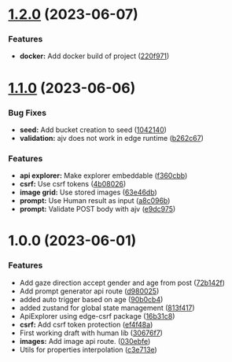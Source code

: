 # [1.2.0](https://github.com/technologiestiftung/eyes-of-ai/compare/v1.1.0...v1.2.0) (2023-06-07)


### Features

* **docker:** Add docker build of project ([220f971](https://github.com/technologiestiftung/eyes-of-ai/commit/220f9716def247241e9a9eea1d3a6ab87e796e7b))

# [1.1.0](https://github.com/technologiestiftung/eyes-of-ai/compare/v1.0.0...v1.1.0) (2023-06-06)


### Bug Fixes

* **seed:** Add bucket creation to seed ([1042140](https://github.com/technologiestiftung/eyes-of-ai/commit/1042140d1adf781e8cbad68da9225babfca2da9f))
* **validation:** ajv does not work in edge runtime ([b262c67](https://github.com/technologiestiftung/eyes-of-ai/commit/b262c676e7a0b262da98bf0de15214313155cda8))


### Features

* **api explorer:** Make explorer embeddable ([f360cbb](https://github.com/technologiestiftung/eyes-of-ai/commit/f360cbb1dc7e8091d19b62a2f4321e10a3676813))
* **csrf:** Use csrf tokens ([4b08026](https://github.com/technologiestiftung/eyes-of-ai/commit/4b08026a49a26801bf5d3766c6fd2da88535cd32))
* **image grid:** Use stored images ([63e46db](https://github.com/technologiestiftung/eyes-of-ai/commit/63e46db5316c578898620f31433b75d8cfce59ac))
* **prompt:** Use Human result as input ([a8c096b](https://github.com/technologiestiftung/eyes-of-ai/commit/a8c096b025b1ddf841b63918ebdbdd9fc6cb08a2))
* **prompt:** Validate POST body with ajv ([e9dc975](https://github.com/technologiestiftung/eyes-of-ai/commit/e9dc975d3bb5710453e1f193c1e80b9954f68caf))

# 1.0.0 (2023-06-01)


### Features

* Add gaze direction accept gender and age from post ([72b142f](https://github.com/technologiestiftung/eyes-of-ai/commit/72b142f5e5b86533edcc4ab2c2b4bb9b949f28fc))
* Add prompt generator api route ([d980025](https://github.com/technologiestiftung/eyes-of-ai/commit/d98002557bdc4636a9683d3aaa544b7d0a8fbc41))
* added auto trigger based on age ([90b0cb4](https://github.com/technologiestiftung/eyes-of-ai/commit/90b0cb4612b319369f5b131c5aba93254da1ceb9))
* added zustand for global state management ([813f417](https://github.com/technologiestiftung/eyes-of-ai/commit/813f417cee364ace62e334b202f3abd2eedda634))
* ApiExplorer using edge-csrf package ([16b31c8](https://github.com/technologiestiftung/eyes-of-ai/commit/16b31c809d5f811d426b03bee23a031fbca9a581))
* **csrf:** Add csrf token protection ([ef4f48a](https://github.com/technologiestiftung/eyes-of-ai/commit/ef4f48a130ddb22c4efcec837c41f2c6b2fc8cda))
* First working draft with human lib ([30676f7](https://github.com/technologiestiftung/eyes-of-ai/commit/30676f799d3b997df279b2a53b9b75d515ef31bd))
* **images:** Add image api route. ([030ebfe](https://github.com/technologiestiftung/eyes-of-ai/commit/030ebfe0dd69c2af560d7d860f7f7d163c6f8ba1))
* Utils for properties interpolation ([c3e713e](https://github.com/technologiestiftung/eyes-of-ai/commit/c3e713e08ff9997da84acbe2b63b3ac147dc1202))
